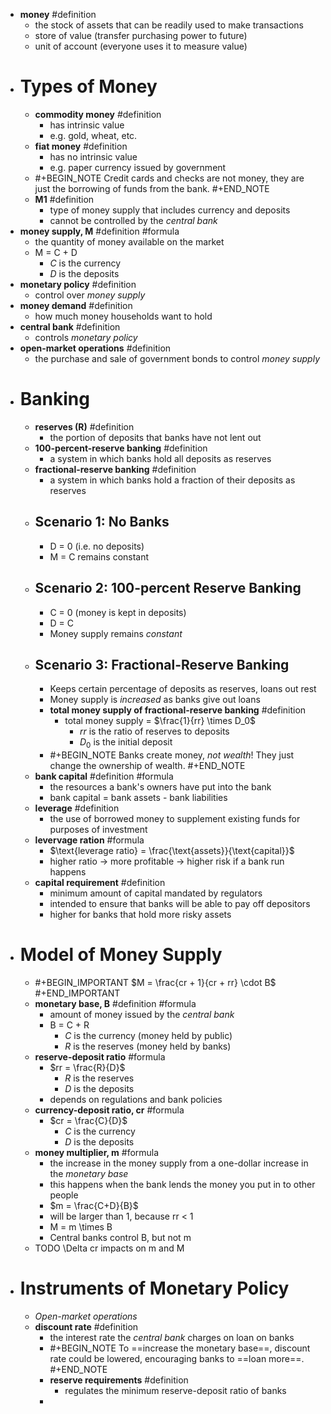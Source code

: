 - **money** #definition
	- the stock of assets that can be readily used to make transactions
	- store of value (transfer purchasing power to future)
	- unit of account (everyone uses it to measure value)
- # Types of Money
	- **commodity money** #definition
		- has intrinsic value
		- e.g. gold, wheat, etc.
	- **fiat money** #definition
		- has no intrinsic value
		- e.g. paper currency issued by government
	- #+BEGIN_NOTE
	  Credit cards and checks are not money, they are just the borrowing of funds from the bank. 
	  #+END_NOTE
	- **M1** #definition
		- type of money supply that includes currency and deposits
		- cannot be controlled by the *central bank*
- **money supply, M** #definition #formula
	- the quantity of money available on the market
	- M = C + D
		- *C* is the currency
		- *D* is the deposits
- **monetary policy** #definition
	- control over *money supply*
- **money demand** #definition
	- how much money households want to hold
- **central bank** #definition
	- controls *monetary policy*
- **open-market operations** #definition
	- the purchase and sale of government bonds to control *money supply*
- # Banking
	- **reserves (R)** #definition
		- the portion of deposits that banks have not lent out
	- **100-percent-reserve banking** #definition
		- a system in which banks hold all deposits as reserves
	- **fractional-reserve banking** #definition
		- a system in which banks hold a fraction of their deposits as reserves
	- ## Scenario 1: No Banks
		- D = 0 (i.e. no deposits)
		- M = C remains constant
	- ## Scenario 2: 100-percent Reserve Banking
		- C = 0 (money is kept in deposits)
		- D = C
		- Money supply remains *constant*
	- ## Scenario 3: Fractional-Reserve Banking
		- Keeps certain percentage of deposits as reserves, loans out rest
		- Money supply is *increased* as banks give out loans
		- **total money supply of fractional-reserve banking** #definition
			- total money supply = $\frac{1}{rr} \times D_0$
				- *rr* is the ratio of reserves to deposits
				- $D_0$ is the initial deposit
		- #+BEGIN_NOTE
		  Banks create money, *not wealth*! They just change the ownership of wealth.
		  #+END_NOTE
	- **bank capital** #definition #formula
		- the resources a bank's owners have put into the bank
		- bank capital = bank assets - bank liabilities
	- **leverage** #definition
		- the use of borrowed money to supplement existing funds for purposes of investment
	- **levervage ration** #formula
		- $\text{leverage ratio} = \frac{\text{assets}}{\text{capital}}$
		- higher ratio $\rightarrow$ more profitable $\rightarrow$ higher risk if a bank run happens
	- **capital requirement** #definition
		- minimum amount of capital mandated by regulators
		- intended to ensure that banks will be able to pay off depositors
		- higher for banks that hold more risky assets
- # Model of Money Supply
	- #+BEGIN_IMPORTANT
	  $M = \frac{cr + 1}{cr + rr} \cdot B$
	  #+END_IMPORTANT
	- **monetary base, B** #definition #formula
		- amount of money issued by the *central bank*
		- B = C + R
			- *C* is the currency (money held by public)
			- *R* is the reserves (money held by banks)
	- **reserve-deposit ratio** #formula
		- $rr = \frac{R}{D}$
			- *R* is the reserves
			- *D* is the deposits
		- depends on regulations and bank policies
	- **currency-deposit ratio, cr** #formula
		- $cr = \frac{C}{D}$
			- *C* is the currency
			- *D* is the deposits
	- **money multiplier, m** #formula
		- the increase in the money supply from a one-dollar increase in the *monetary base*
		- this happens when the bank lends the money you put in to other people
		- $m = \frac{C+D}{B}$
		- will be larger than 1, because rr < 1
		- M = m \times B
		- Central banks control B, but not m
	- TODO \Delta cr impacts on m and M
- # Instruments of Monetary Policy
	- *Open-market operations*
	- **discount rate** #definition
		- the interest rate the *central bank* charges on loan on banks
		- #+BEGIN_NOTE
		  To ==increase the monetary base==, discount rate could be lowered, encouraging banks to ==loan more==.
		  #+END_NOTE
		- **reserve requirements** #definition
			- regulates the minimum reserve-deposit ratio of banks
		-
